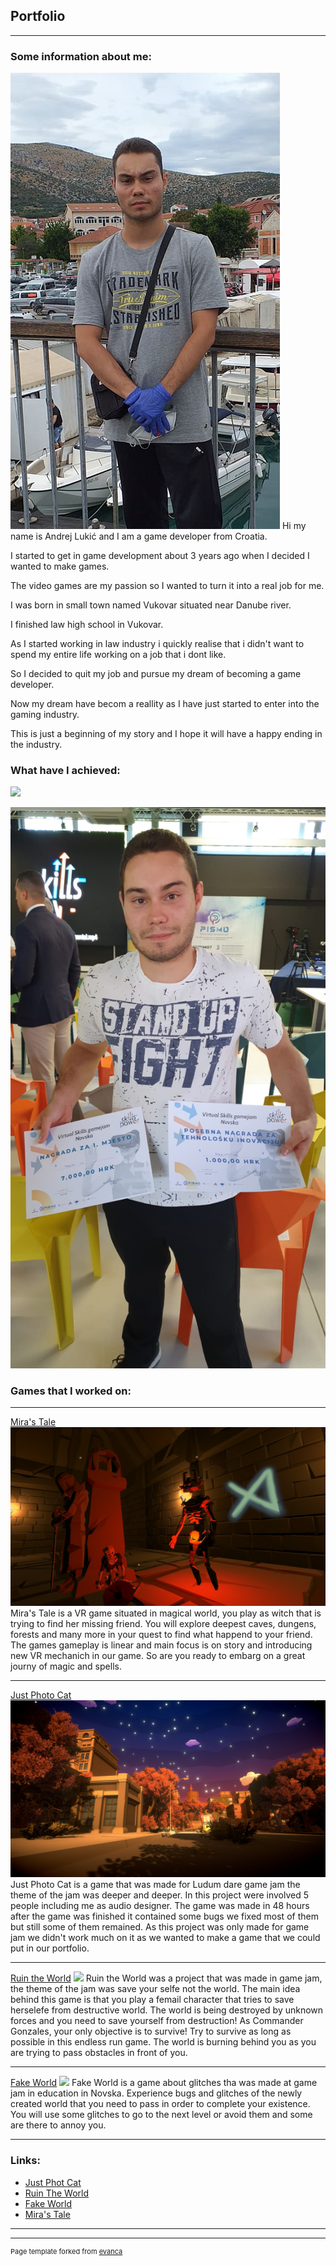 ## Portfolio

---

### Some information about me: 

[](/sample_page)
<img src="images/Testna_Slika_1.png?raw=true"/>
Hi my name is Andrej Lukić and I am a game developer from Croatia.

I started to get in game development about 3 years ago when I decided I wanted to make games.

The video games are my passion so I wanted to turn it into a real job for me.

I was born in small town named Vukovar situated near Danube river.

I finished law high school in Vukovar.

As I started working in law industry i quickly realise that i didn't want to spend my entire life working on a job that i dont like.

So I decided to quit my job and pursue my dream of becoming a game developer.

Now my dream have becom a reallity as I have just started to enter into the gaming industry.

This is just a beginning of my story and I hope it will have a happy ending in the industry.

### What have I achieved: 

[](/sample_page)
<img src="images/Hakaton_Winner_Picture.png?raw=true"/>

[](/sample_page)
<img src="images/Moja_Hakaton_Slika.png?raw=true"/>

### Games that I worked on:

---
[Mira's Tale](/pdf/sample_presentation.pdf)
<img src="images/Miras_Tale_Picture.png?raw=true"/>
Mira's Tale is a VR game situated in magical world, you play as witch that is trying to find her missing friend.
You will explore deepest caves, dungens, forests and many more in your quest to find what happend to your friend.
The games gameplay is linear and main focus is on story and introducing new VR mechanich in our game.
So are you ready to embarg on a great journy of magic and spells.

---
[Just Photo Cat](http://example.com/)
<img src="images/Photo_Cat_Picture.png?raw=true"/>
Just Photo Cat is a game that was made for Ludum dare game jam the theme of the jam was deeper and deeper.
In this project were involved 5 people including me as audio designer.
The game was made in 48 hours after the game was finished it contained some bugs we fixed most of them but still some of them remained.
As this project was only made for game jam we didn't work much on it as we wanted to make a game that we could put in our portfolio.


---

[Ruin the World](/sample_page)
<img src="images/Ruin_The_World_Picture.png?raw=true"/>
Ruin the World was a project that was made in game jam, the theme of the jam was save your selfe not the world.
The main idea behind this game is that you play a femail character that tries to save herselefe from destructive world.
The world is being destroyed by unknown forces and you need to save yourself from destruction! As Commander Gonzales, your only objective is to survive!
Try to survive as long as possible in this endless run game. The world is burning behind you as you are trying to pass obstacles in front of you.

---

[Fake World](/sample_page)
<img src="images/Fake_World_Picture.png?raw=true"/>
Fake World is a game about glitches tha was made at game jam in education in Novska. Experience bugs and glitches of the newly created world that you need to pass in order to complete your existence.  You will use some glitches to go to the next level or avoid them and some are there to annoy you.

---


### Links:

- [Just Phot Cat](https://raven-insights.itch.io/just-photo-cat)
- [Ruin The World](https://thedynamitepriest.itch.io/ruin-the-world)
- [Fake World](https://thedynamitepriest.itch.io/fake-world)
- [Mira's Tale](https://youtu.be/J2Sd-hQ5LrE)

---




---
<p style="font-size:11px">Page template forked from <a href="https://github.com/evanca/quick-portfolio">evanca</a></p>
<!-- Remove above link if you don't want to attibute -->
